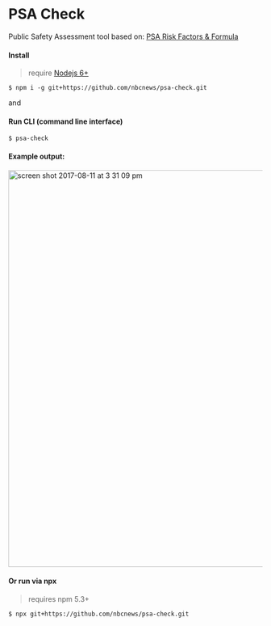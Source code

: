 # PSA Check
Public Safety Assessment tool
based on: [PSA Risk Factors & Formula](http://www.arnoldfoundation.org/wp-content/uploads/PSA-Risk-Factors-and-Formula.pdf)


#### Install
> require [Nodejs 6+](https://nodejs.org)

```
$ npm i -g git+https://github.com/nbcnews/psa-check.git
```
and
#### Run CLI (command line interface)
```
$ psa-check
```

#### Example output:
<img width="785" alt="screen shot 2017-08-11 at 3 31 09 pm" src="https://user-images.githubusercontent.com/425966/29229008-298af44a-7eaa-11e7-9e2d-fcab189b29fc.png">

#### Or run via npx
> requires npm 5.3+

```
$ npx git+https://github.com/nbcnews/psa-check.git
```
